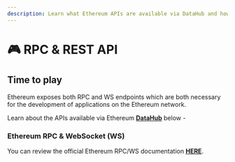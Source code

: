 ```yaml
---
description: Learn what Ethereum APIs are available via DataHub and how to use them
---
```


# 🎮 RPC & REST API

## Time to play <a href="#time-to-play" id="time-to-play"></a>

Ethereum exposes both RPC and WS endpoints which are both necessary for the development of applications on the Ethereum network.

Learn about the APIs available via Ethereum [**DataHub**](https://datahub.figment.io/) below -&#x20;

### Ethereum RPC & WebSocket (WS)

You can review the official Ethereum RPC/WS documentation [**HERE**](https://eth.wiki/json-rpc/API).

